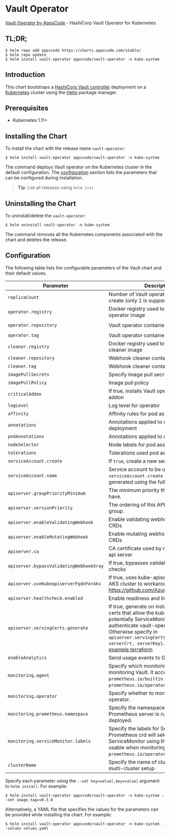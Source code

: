 # Vault Operator

[Vault Operator by AppsCode](https://github.com/kubevault/operator) - HashiCorp Vault Operator for Kubernetes

## TL;DR;

```console
$ helm repo add appscode https://charts.appscode.com/stable/
$ helm repo update
$ helm install vault-operator appscode/vault-operator -n kube-system
```

## Introduction

This chart bootstraps a [HashiCorp Vault controller](https://github.com/kubevault/operator) deployment on a [Kubernetes](http://kubernetes.io) cluster using the [Helm](https://helm.sh) package manager.

## Prerequisites

- Kubernetes 1.11+

## Installing the Chart

To install the chart with the release name `vault-operator`:

```console
$ helm install vault-operator appscode/vault-operator -n kube-system
```

The command deploys Vault operator on the Kubernetes cluster in the default configuration. The [configuration](#configuration) section lists the parameters that can be configured during installation.

> **Tip**: List all releases using `helm list`

## Uninstalling the Chart

To uninstall/delete the `vault-operator`:

```console
$ helm uninstall vault-operator -n kube-system
```

The command removes all the Kubernetes components associated with the chart and deletes the release.

## Configuration

The following table lists the configurable parameters of the Vault chart and their default values.

| Parameter                               | Description                                                                                                                                                                                                                                                                                                                                                 | Default                                                   |
| --------------------------------------- | ----------------------------------------------------------------------------------------------------------------------------------------------------------------------------------------------------------------------------------------------------------------------------------------------------------------------------------------------------------- | --------------------------------------------------------- |
| `replicaCount`                          | Number of Vault operator replicas to create (only 1 is supported)                                                                                                                                                                                                                                                                                           | `1`                                                       |
| `operator.registry`                     | Docker registry used to pull Vault operator image                                                                                                                                                                                                                                                                                                           | `kubevault`                                               |
| `operator.repository`                   | Vault operator container image                                                                                                                                                                                                                                                                                                                              | `vault-operator`                                          |
| `operator.tag`                          | Vault operator container image tag                                                                                                                                                                                                                                                                                                                          | `v0.3.0`                                                  |
| `cleaner.registry`                      | Docker registry used to pull Webhook cleaner image                                                                                                                                                                                                                                                                                                          | `appscode`                                                |
| `cleaner.repository`                    | Webhook cleaner container image                                                                                                                                                                                                                                                                                                                             | `kubectl`                                                 |
| `cleaner.tag`                           | Webhook cleaner container image tag                                                                                                                                                                                                                                                                                                                         | `v1.11`                                                   |
| `imagePullSecrets`                      | Specify image pull secrets                                                                                                                                                                                                                                                                                                                                  | `[]`                                                      |
| `imagePullPolicy`                       | Image pull policy                                                                                                                                                                                                                                                                                                                                           | `IfNotPresent`                                            |
| `criticalAddon`                         | If true, installs Vault operator as critical addon                                                                                                                                                                                                                                                                                                          | `false`                                                   |
| `logLevel`                              | Log level for operator                                                                                                                                                                                                                                                                                                                                      | `3`                                                       |
| `affinity`                              | Affinity rules for pod assignment                                                                                                                                                                                                                                                                                                                           | `{}`                                                      |
| `annotations`                           | Annotations applied to operator deployment                                                                                                                                                                                                                                                                                                                  | `{}`                                                      |
| `podAnnotations`                        | Annotations applied to operator pod(s)                                                                                                                                                                                                                                                                                                                      | `{}`                                                      |
| `nodeSelector`                          | Node labels for pod assignment                                                                                                                                                                                                                                                                                                                              | `{}`                                                      |
| `tolerations`                           | Tolerations used pod assignment                                                                                                                                                                                                                                                                                                                             | `[]`                                                      |
| `serviceAccount.create`                 | If `true`, create a new service account                                                                                                                                                                                                                                                                                                                     | `true`                                                    |
| `serviceAccount.name`                   | Service account to be used. If not set and `serviceAccount.create` is `true`, a name is generated using the fullname template                                                                                                                                                                                                                               | ``                                                        |
| `apiserver.groupPriorityMinimum`        | The minimum priority the group should have.                                                                                                                                                                                                                                                                                                                 | 10000                                                     |
| `apiserver.versionPriority`             | The ordering of this API inside of the group.                                                                                                                                                                                                                                                                                                               | 15                                                        |
| `apiserver.enableValidatingWebhook`     | Enable validating webhooks for Vault CRDs                                                                                                                                                                                                                                                                                                                   | true                                                      |
| `apiserver.enableMutatingWebhook`       | Enable mutating webhooks for Vault CRDs                                                                                                                                                                                                                                                                                                                     | true                                                      |
| `apiserver.ca`                          | CA certificate used by main Kubernetes api server                                                                                                                                                                                                                                                                                                           | `not-ca-cert`                                             |
| `apiserver.bypassValidatingWebhookXray` | If true, bypasses validating webhook xray checks                                                                                                                                                                                                                                                                                                            | `false`                                                   |
| `apiserver.useKubeapiserverFqdnForAks`  | If true, uses kube-apiserver FQDN for AKS cluster to workaround https://github.com/Azure/AKS/issues/522                                                                                                                                                                                                                                                     | `true`                                                    |
| `apiserver.healthcheck.enabled`         | Enable readiness and liveliness probes                                                                                                                                                                                                                                                                                                                      | `false`                                                   |
| `apiserver.servingCerts.generate`       | If true, generate on install/upgrade the certs that allow the kube-apiserver (and potentially ServiceMonitor) to authenticate vault-operator pods. Otherwise specify in `apiserver.servingCerts.{caCrt, serverCrt, serverKey}`. See also: [example terraform](https://github.com/kubevault/installer/blob/master/charts/vault-operator/example-terraform.tf) | `true`                                                   |
| `enableAnalytics`                       | Send usage events to Google Analytics                                                                                                                                                                                                                                                                                                                       | `true`                                                    |
| `monitoring.agent`                      | Specify which monitoring agent to use for monitoring Vault. It accepts either `prometheus.io/builtin` or `prometheus.io/operator`.                                                                                                                                                                                                                   | `none`                                                    |
| `monitoring.operator`                   | Specify whether to monitor Vault operator.                                                                                                                                                                                                                                                                                                                  | `false`                                                   |
| `monitoring.prometheus.namespace`       | Specify the namespace where Prometheus server is running or will be deployed.                                                                                                                                                                                                                                                                               | Release namespace                                         |
| `monitoring.serviceMonitor.labels`      | Specify the labels for ServiceMonitor. Prometheus crd will select ServiceMonitor using these labels. Only usable when monitoring agent is `prometheus.io/operator`.                                                                                                                                                                                  | `app: <generated app name>` and `release: <release name>` |
| `clusterName`                           | Specify the name of cluster used in a multi-cluster setup                                                                                                                                                                                                                                                                                                   |                                                           |

Specify each parameter using the `--set key=value[,key=value]` argument to `helm install`. For example:

```console
$ helm install vault-operator appscode/vault-operator -n kube-system --set image.tag=v0.3.0
```

Alternatively, a YAML file that specifies the values for the parameters can be provided while
installing the chart. For example:

```console
$ helm install vault-operator appscode/vault-operator -n kube-system --values values.yaml
```
